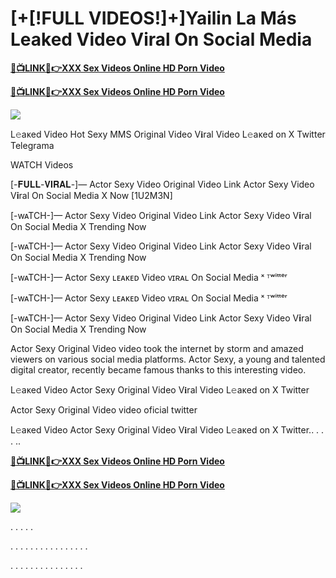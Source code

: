 # [+[!FULL VIDEOS!]+]Yailin La Más Leaked Video Viral On Social Media

<b><a rel="noopener nofollow" href="https://cude-de-sobar.blogspot.com/2025/03/v1.html">🔴📺LINK📲👉XXX Sex Videos Online HD Porn Video</a></b>

<b><a rel="noopener nofollow" href="https://cude-de-sobar.blogspot.com/2025/03/v1.html">🔴📺LINK📲👉XXX Sex Videos Online HD Porn Video</a></b>

[![](https://m.wjactv.com/resources/media/bca40e96-1164-4ed2-8f06-0564bdf9b483-largeBlur_krispykreme.png)](https://cude-de-sobar.blogspot.com/2025/03/v1.html)

L𝚎aᴋed Video Hot Sexy MMS Original Video V𝐢ral Video L𝚎aᴋed on X Twitter Telegrama

WATCH Videos

[-𝐅𝐔𝐋𝐋-𝐕𝐈𝐑𝐀𝐋-]— Actor Sexy Video Original Video Link Actor Sexy Video V𝐢ral On Social Media X Now [1U2M3N]

[-wᴀTCH-]— Actor Sexy Video Original Video Link Actor Sexy Video V𝐢ral On Social Media X Trending Now

[-wᴀTCH-]— Actor Sexy Video Original Video Link Actor Sexy Video V𝐢ral On Social Media X Trending Now

[-wᴀTCH-]— Actor Sexy ʟᴇᴀᴋᴇᴅ Video ᴠɪʀᴀʟ On Social Media ˣ ᵀʷⁱᵗᵗᵉʳ

[-wᴀTCH-]— Actor Sexy ʟᴇᴀᴋᴇᴅ Video ᴠɪʀᴀʟ On Social Media ˣ ᵀʷⁱᵗᵗᵉʳ

[-wᴀTCH-]— Actor Sexy Video Original Video Link Actor Sexy Video V𝐢ral On Social Media X Trending Now

Actor Sexy Original Video video took the internet by storm and amazed viewers on various social media platforms. Actor Sexy, a young and talented digital creator, recently became famous thanks to this interesting video.

L𝚎aᴋed Video Actor Sexy Original Video V𝐢ral Video L𝚎aᴋed on X Twitter

Actor Sexy Original Video video oficial twitter

L𝚎aᴋed Video Actor Sexy Original Video V𝐢ral Video L𝚎aᴋed on X Twitter.. . . . ..

<b><a rel="noopener nofollow" href="https://cude-de-sobar.blogspot.com/2025/03/v1.html">🔴📺LINK📲👉XXX Sex Videos Online HD Porn Video</a></b>

<b><a rel="noopener nofollow" href="https://cude-de-sobar.blogspot.com/2025/03/v1.html">🔴📺LINK📲👉XXX Sex Videos Online HD Porn Video</a></b>

[![](https://m.wjactv.com/resources/media/bca40e96-1164-4ed2-8f06-0564bdf9b483-largeBlur_krispykreme.png)](https://cude-de-sobar.blogspot.com/2025/03/v1.html)

.
.
.
.
.

.
.
.
.
.
.
.
.
.
.
.
.
.
.
.
.

.
.
.
.
.
.
.
.
.
.
.
.
.
.
.

